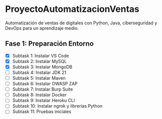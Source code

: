 # ProyectoAutomatizacionVentas
Automatización de ventas de digitales con Python, Java, ciberseguridad y DevOps para un aprendizaje medio.

## Fase 1: Preparación Entorno
- [x] Subtask 1: Instalar VS Code
- [x] Subtask 2: Instalar MySQL
- [x] Subtask 3: Instalar MongoDB
- [ ] Subtask 4: Instalar JDK 21
- [ ] Subtask 5: Instalar Maven
- [ ] Subtask 6: Instalar OWASP ZAP
- [ ] Subtask 7: Instalar Burp Suite
- [ ] Subtask 8: Instalar Docker
- [ ] Subtask 9: Instalar Heroku CLI
- [ ] Subtask 10: Instalar ngrok y librerías Python
- [ ] Subtask 11: Pruebas iniciales

